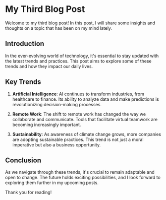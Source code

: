 # My Third Blog Post
Welcome to my third blog post! In this post, I will share some insights and thoughts on a topic that has been on my mind lately.

## Introduction
In the ever-evolving world of technology, it's essential to stay updated with the latest trends and practices. This post aims to explore some of these trends and how they impact our daily lives.

## Key Trends
1. **Artificial Intelligence**: AI continues to transform industries, from healthcare to finance. Its ability to analyze data and make predictions is revolutionizing decision-making processes.

2. **Remote Work**: The shift to remote work has changed the way we collaborate and communicate. Tools that facilitate virtual teamwork are becoming increasingly important.

3. **Sustainability**: As awareness of climate change grows, more companies are adopting sustainable practices. This trend is not just a moral imperative but also a business opportunity.

## Conclusion
As we navigate through these trends, it's crucial to remain adaptable and open to change. The future holds exciting possibilities, and I look forward to exploring them further in my upcoming posts.

Thank you for reading!